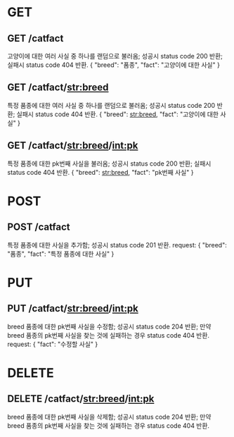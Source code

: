 <!-- TODO -->
# GET

## GET /catfact

고양이에 대한 여러 사실 중 하나를 랜덤으로 불러옴; 성공시 status code 200 반환; 실패시 status code 404 반환.
    {
        "breed": "품종",
        "fact": "고양이에 대한 사실"
    }

## GET /catfact/<str:breed>

특정 품종에 대한 여러 사실 중 하나를 랜덤으로 불러옴; 성공시 status code 200 반환; 실패시 status code 404 반환.
    {
        "breed": <str:breed>,
        "fact": "고양이에 대한 사실"
    }

## GET /catfact/<str:breed>/<int:pk>

특정 품종에 대한 pk번째 사실을 불러옴; 성공시 status code 200 반환; 실패시 status code 404 반환.
    {
        "breed": <str:breed>,
        "fact": "pk번째 사실"
    }


# POST

## POST /catfact

특정 품종에 대한 사실을 추가함; 성공시 status code 201 반환.
    request: {
        "breed": "품종",
        "fact": "특정 품종에 대한 사실"
    }


# PUT

## PUT /catfact/<str:breed>/<int:pk>

breed 품종에 대한 pk번째 사실을 수정함; 성공시 status code 204 반환; 만약 breed 품종의 pk번째 사실을 찾는 것에 실패하는 경우 status code 404 반환.
    request: {
        "fact": "수정할 사실"
    }


# DELETE

## DELETE /catfact/<str:breed>/<int:pk>

breed 품종에 대한 pk번째 사실을 삭제함; 성공시 status code 204 반환; 만약 breed 품종의 pk번째 사실을 찾는 것에 실패하는 경우 status code 404 반환.